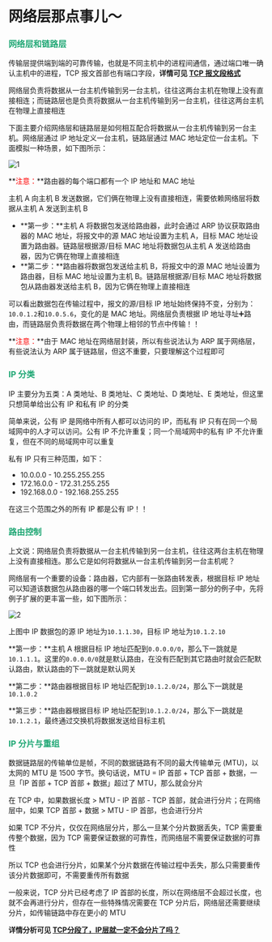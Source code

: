 # 网络层那点事儿～

### <font color=#1FA774>网络层和链路层</font>

传输层提供端到端的可靠传输，也就是不同主机中的进程间通信，通过端口唯一确认主机中的进程，TCP 报文首部也有端口字段，**详情可见 [TCP 报文段格式](./TCP-三次握手-四次挥手.html)**

网络层负责将数据从一台主机传输到另一台主机，往往这两台主机在物理上没有直接相连；而链路层也是负责将数据从一台主机传输到另一台主机，往往这两台主机在物理上直接相连

下面主要介绍网络层和链路层是如何相互配合将数据从一台主机传输到另一台主机。网络层通过 IP 地址定义一台主机，链路层通过 MAC 地址定位一台主机。下面模拟一种场景，如下图所示：

![1](https://cdn.jsdelivr.net/gh/LFool/new-image-hosting@master/20230603/2234081685802848bTcAlF1.svg)

**<font color='red'>注意：</font>**路由器的每个端口都有一个 IP 地址和 MAC 地址

主机 A 向主机 B 发送数据，它们俩在物理上没有直接相连，需要依赖网络层将数据从主机 A 发送到主机 B

- **第一步：**主机 A 将数据包发送给路由器，此时会通过 ARP 协议获取路由器的 MAC 地址，将报文中的源 MAC 地址设置为主机 A，目标 MAC 地址设置为路由器。链路层根据源/目标 MAC 地址将数据包从主机 A 发送给路由器，因为它俩在物理上直接相连
- **第二步：**路由器将数据包发送给主机 B，将报文中的源 MAC 地址设置为路由器，目标 MAC 地址设置为主机 B。链路层根据源/目标 MAC 地址将数据包从路由器发送给主机 B，因为它俩在物理上直接相连

可以看出数据包在传输过程中，报文的源/目标 IP 地址始终保持不变，分别为：`10.0.1.2`和`10.0.5.6`，变化的是 MAC 地址。网络层负责根据 IP 地址寻址➕路由，而链路层负责将数据在两个物理上相邻的节点中传输！！

**<font color='red'>注意：</font>**由于 MAC 地址在网络层封装，所以有些说法认为 ARP 属于网络层，有些说法认为 ARP 属于链路层，但这不重要，只要理解这个过程即可

### <font color=#1FA774>IP 分类</font>

IP 主要分为五类：A 类地址、B 类地址、C 类地址、D 类地址、E 类地址，但这里只想简单给出公有 IP 和私有 IP 的分类

简单来说，公有 IP 是网络中所有人都可以访问的 IP，而私有 IP 只有在同一个局域网中的人才可以访问。公有 IP 不允许重复；同一个局域网中的私有 IP 不允许重复，但在不同的局域网中可以重复

私有 IP 只有三种范围，如下：

- 10.0.0.0 - 10.255.255.255
- 172.16.0.0 - 172.31.255.255
- 192.168.0.0 - 192.168.255.255

在这三个范围之外的所有 IP 都是公有 IP！！

### <font color=#1FA774>路由控制</font>

上文说：网络层负责将数据从一台主机传输到另一台主机，往往这两台主机在物理上没有直接相连。那么它是如何将数据从一台主机传输到另一台主机呢？

网络层有一个重要的设备：路由器，它内部有一张路由转发表，根据目标 IP 地址可以知道该数据包从路由器的哪一个端口转发出去。回到第一部分的例子中，先将例子扩展的更丰富一些，如下图所示：

![2](https://cdn.jsdelivr.net/gh/LFool/new-image-hosting@master/20230603/23130116858051811bM4Vw2.svg)

上图中 IP 数据包的源 IP 地址为`10.1.1.30`，目标 IP 地址为`10.1.2.10`

**第一步：**主机 A 根据目标 IP 地址匹配到`0.0.0.0/0`，那么下一跳就是`10.1.1.1`。这里的`0.0.0.0/0`就是默认路由，在没有匹配到其它路由时就会匹配默认路由，默认路由的下一跳就是默认网关

**第二步：**路由器根据目标 IP 地址匹配到`10.1.2.0/24`，那么下一跳就是`10.1.0.2`

**第三步：**路由器根据目标 IP 地址匹配到`10.1.2.0/24`，那么下一跳就是`10.1.2.1`，最终通过交换机将数据发送给目标主机

### <font color=#1FA774>IP 分片与重组</font>

数据链路层的传输单位是帧，不同的数据链路有不同的最大传输单元 (MTU)，以太网的 MTU 是 1500 字节。换句话说，MTU = IP 首部 + TCP 首部 + 数据，一旦「IP 首部 + TCP 首部 + 数据」超过了 MTU，那么就会分片

在 TCP 中，如果数据长度 > MTU - IP 首部 - TCP 首部，就会进行分片；在网络层中，如果 TCP 首部 + 数据 > MTU - IP 首部，也会进行分片

如果 TCP 不分片，仅仅在网络层分片，那么一旦某个分片数据丢失，TCP 需要重传整个数据，因为 TCP 需要保证数据的可靠性，而网络层不需要保证数据的可靠性

所以 TCP 也会进行分片，如果某个分片数据在传输过程中丢失，那么只需要重传该分片数据即可，不需要重传所有数据

一般来说，TCP 分片已经考虑了 IP 首部的长度，所以在网络层不会超过长度，也就不会再进行分片，但存在一些特殊情况需要在 TCP 分片后，网络层还需要继续分片，如传输链路中存在更小的 MTU

**详情分析可见 [TCP分段了，IP层就一定不会分片了吗？](https://zhuanlan.zhihu.com/p/372863051)**